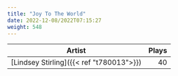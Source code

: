 ```yaml
---
title: "Joy To The World"
date: 2022-12-08/2022T07:15:27
weight: 548
---
```




 Artist | Plays 
----- | -----:
[Lindsey Stirling]({{< ref "t780013">}}) | 40
